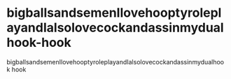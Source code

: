# bigballsandsemenIlovehooptyroleplayandIalsolovecockandassinmydualhook-hook
bigballsandsemenIlovehooptyroleplayandIalsolovecockandassinmydualhook hook
